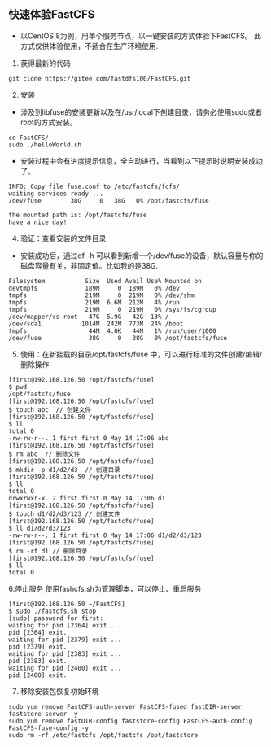 ## 快速体验FastCFS
- 以CentOS 8为例，用单个服务节点，以一键安装的方式体验下FastCFS。 此方式仅供体验使用，不适合在生产环境使用. 

1. 获得最新的代码
```
git clone https://gitee.com/fastdfs100/FastCFS.git
```
2. 安装
- 涉及到libfuse的安装更新以及在/usr/local下创建目录，请务必使用sudo或者root的方式安装。
```
cd FastCFS/
sudo ./helloWorld.sh
```

- 安装过程中会有进度提示信息，全自动进行，当看到以下提示时说明安装成功了。
```
INFO: Copy file fuse.conf to /etc/fastcfs/fcfs/
waiting services ready ...
/dev/fuse        38G     0   38G   0% /opt/fastcfs/fuse

the mounted path is: /opt/fastcfs/fuse
have a nice day!
```

4. 验证：查看安装的文件目录
- 安装成功后，通过df -h 可以看到新增一个/dev/fuse的设备，默认容量与你的磁盘容量有关，非固定值。比如我的是38G. 
```
Filesystem           Size  Used Avail Use% Mounted on
devtmpfs             189M     0  189M   0% /dev
tmpfs                219M     0  219M   0% /dev/shm
tmpfs                219M  6.6M  212M   4% /run
tmpfs                219M     0  219M   0% /sys/fs/cgroup
/dev/mapper/cs-root   47G  5.9G   42G  13% /
/dev/sda1           1014M  242M  773M  24% /boot
tmpfs                 44M  4.0K   44M   1% /run/user/1000
/dev/fuse             38G     0   38G   0% /opt/fastcfs/fuse
```
5. 使用：在新挂载的目录/opt/fastcfs/fuse 中，可以进行标准的文件创建/编辑/删除操作
```
[first@192.168.126.50 /opt/fastcfs/fuse]
$ pwd
/opt/fastcfs/fuse
[first@192.168.126.50 /opt/fastcfs/fuse]
$ touch abc  // 创建文件
[first@192.168.126.50 /opt/fastcfs/fuse]
$ ll
total 0
-rw-rw-r--. 1 first first 0 May 14 17:06 abc
[first@192.168.126.50 /opt/fastcfs/fuse]
$ rm abc  // 删除文件
[first@192.168.126.50 /opt/fastcfs/fuse]
$ mkdir -p d1/d2/d3  // 创建目录
[first@192.168.126.50 /opt/fastcfs/fuse]
$ ll
total 0
drwxrwxr-x. 2 first first 0 May 14 17:06 d1
[first@192.168.126.50 /opt/fastcfs/fuse]
$ touch d1/d2/d3/123 // 创建文件
[first@192.168.126.50 /opt/fastcfs/fuse]
$ ll d1/d2/d3/123 
-rw-rw-r--. 1 first first 0 May 14 17:06 d1/d2/d3/123
[first@192.168.126.50 /opt/fastcfs/fuse]
$ rm -rf d1 // 删除目录
[first@192.168.126.50 /opt/fastcfs/fuse]
$ ll
total 0
```
 
6.停止服务
使用fashcfs.sh为管理脚本，可以停止、重启服务
```
[first@192.168.126.50 ~/FastCFS]
$ sudo ./fastcfs.sh stop
[sudo] password for first:
waiting for pid [2364] exit ...
pid [2364] exit.
waiting for pid [2379] exit ...
pid [2379] exit.
waiting for pid [2383] exit ...
pid [2383] exit.
waiting for pid [2400] exit ...
pid [2400] exit.

```

7. 移除安装包恢复初始环境
```
sudo yum remove FastCFS-auth-server FastCFS-fused fastDIR-server faststore-server -y
sudo yum remove fastDIR-config faststore-config FastCFS-auth-config FastCFS-fuse-config -y
sudo rm -rf /etc/fastcfs /opt/fastcfs /opt/faststore
```
